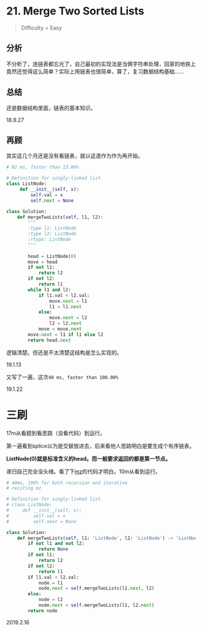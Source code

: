 # 21. Merge Two Sorted Lists
> Difficulty = Easy

## 分析
不分析了，连链表都忘光了，自己最初的实现法是当俩字符串处理，回家的地铁上竟然还觉得这么简单？实际上用链表也很简单，算了，复习数据结构基础……

## 总结
还是数据结构里面，链表的基本知识。

18.9.27

## 再顾
其实这几个月还是没有看链表，就以这道作为作为再开始。

```python
# 92 ms, faster than 13.86%

# Definition for singly-linked list.
class ListNode:
	 def __init__(self, x):
		 self.val = x
		 self.next = None

class Solution:
	def mergeTwoLists(self, l1, l2):
		"""
		:type l1: ListNode
		:type l2: ListNode
		:rtype: ListNode
		"""
		
		head = ListNode(0)
		move = head
		if not l1:
			return l2
		if not l2:
			return l1
		while l1 and l2:
			if l1.val < l2.val:
				move.next = l1
				l1 = l1.next
			else:
				move.next = l2
				l2 = l2.next
			move = move.next
		move.next = l1 if l1 else l2
		return head.next
```

逻辑清楚。但还是不太清楚这结构是怎么实现的。

19.1.13


又写了一遍，这次`40 ms, faster than 100.00% `

19.1.22

# 三刷

17m从看题到看思路（没看代码）到运行。

第一遍看到splice以为是交替放进去，后来看他人思路明白是要生成个有序链表。

**ListNode(0)就是标准含义的head。而一般要求返回的都是第一节点。**

递归自己完全没头绪。看了下[mz](https://blog.csdn.net/fuxuemingzhu/article/details/51291406#_147)的代码才明白。10m从看到运行。

```python
# 40ms, 100% for both recursion and iterative
# reciting mz

# Definition for singly-linked list.
# class ListNode:
#     def __init__(self, x):
#         self.val = x
#         self.next = None

class Solution:
    def mergeTwoLists(self, l1: 'ListNode', l2: 'ListNode') -> 'ListNode':
        if not l1 and not l2:
            return None
        if not l1:
            return l2
        if not l2:
            return l1
        if l1.val < l2.val:
            node = l1
            node.next = self.mergeTwoLists(l1.next, l2)
        else:
            node = l2
            node.next = self.mergeTwoLists(l1, l2.next)
        return node
```

2019.2.16
